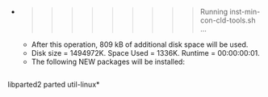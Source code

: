 * >>>>>>>>> Running inst-min-con-cld-tools.sh ...
  * After this operation, 809 kB of additional disk space will be used.
  * Disk size = 1494972K. Space Used = 1336K. Runtime = 00:00:00:01.
  * The following NEW packages will be installed:
  ```bash
libparted2 parted util-linux*
  ```

